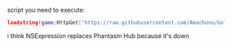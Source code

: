 script you need to execute:
```lua
loadstring(game:HttpGet("https://raw.githubusercontent.com/Amachono/Golden-Scripts/refs/heads/main/NSExpression/main.lua.txt"))()
```
i think NSExpression replaces Phantasm Hub because it's down
